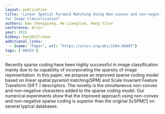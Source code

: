 ```yaml
---
layout: publication
title: "Linear Spatial Pyramid Matching Using Non-convex and non-negative Sparse Coding
for Image Classification"
authors: Bao Chengqiang, He Liangtian, Wang Yilun
conference: Arxiv
year: 2015
bibkey: bao2015linear
additional_links:
  - {name: "Paper", url: "https://arxiv.org/abs/1504.06897"}
tags: ['ARXIV']
---
```

Recently sparse coding have been highly successful in image classification
mainly due to its capability of incorporating the sparsity of image
representation. In this paper, we propose an improved sparse coding model based
on linear spatial pyramid matching(SPM) and Scale Invariant Feature Transform
(SIFT ) descriptors. The novelty is the simultaneous non-convex and non-negative
characters added to the sparse coding model. Our numerical experiments show that
the improved approach using non-convex and non-negative sparse coding is
superior than the original ScSPM[1] on several typical databases.
